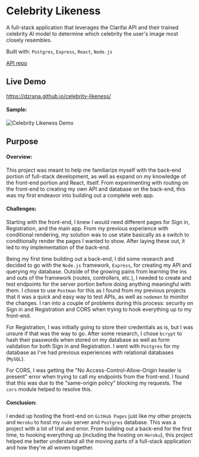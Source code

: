 # Celebrity Likeness

A full-stack application that leverages the Clarifai API and their trained celebrity AI model to determine which celebrity the user's image most closely resembles.

Built with: `Postgres`, `Express`, `React`, `Node.js`

[API repo](https://github.com/DZRana/celebrity-likeness-api)

## Live Demo

https://dzrana.github.io/celebrity-likeness/

#### Sample:

![Celebrity Likeness Demo](demo/c-l_demo.gif)

## Purpose

#### Overview:

This project was meant to help me familiarize myself with the back-end portion of full-stack development, as well as expand on my knowledge of the front-end portion and React, itself. From experimenting with routing on the front-end to creating my own API and database on the back-end, this was my first endeavor into building out a complete web app.

#### Challenges:

Starting with the front-end, I knew I would need different pages for Sign in, Registration, and the main app. From my previous experience with conditional rendering, my solution was to use state basically as a switch to conditionally render the pages I wanted to show. After laying these out, it led to my implementation of the back-end.

Being my first time building out a back-end, I did some research and decided to go with the `Node.js` framework, `Express`, for creating my API and querying my database. Outside of the growing pains from learning the ins and outs of the framework (routes, controllers, etc.), I needed to create and test endpoints for the server portion before doing anything meaningful with them. I chose to use `Postman` for this as I found from my previous projects that it was a quick and easy way to test APIs, as well as `nodemon` to monitor the changes. I ran into a couple of problems during this process: security on Sign in and Registration and CORS when trying to hook everything up to my front-end.

For Registration, I was initially going to store their credentials as is, but I was unsure if that was the way to go. After some research, I chose `bcrypt` to hash their passwords when stored on my database as well as form validation for both Sign in and Registration. I went with `Postgres` for my database as I've had previous experiences with relational databases (`MySQL`).

For CORS, I was getting the "No Access-Control-Allow-Origin header is present" error when trying to call my endpoints from the front-end. I found that this was due to the "same-origin policy" blocking my requests. The `cors` module helped to resolve this.

#### Conclusion:

I ended up hosting the front-end on `GitHub Pages` just like my other projects and `Heroku` to host my `node` server and `Postgres` database. This was a project with a lot of trial and error. From building out a back-end for the first time, to hooking everything up (including the hosting on `Heroku`), this project helped me better understand all the moving parts of a full-stack application and how they're all woven together.
